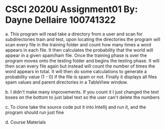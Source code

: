 # CSCI 2020U Assignment01 By: Dayne Dellaire 100741322
a. This program will read take a directory from a user and scan for subdirectories train and test, upon locating the directories the program will scan every file in the training folder and count how many times a word appears in each file. It then calculates the probability that the world will appear in a given spam/ham file. Once the training phase is over the program moves onto the testing folder and begins the testing phase. It will then scan every file again but instead will count the number of times the word appears in total. It will then do some calculations to generate a probability value (1 - 0) if the file is spam or not. Finally it displays all files spam values and parent directories in a TableView window.

b. I didn't make many improvements. If you count it I just changed the text boxes on the bottom to just label text so the user can't delete the numbers

c. To clone take the source code put it into Intellij and run it, and the program should run just fine

d. Course Materials
